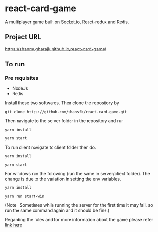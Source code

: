 # react-card-game
A multiplayer game built on Socket.io, React-redux and Redis.

## Project URL
https://shanmugharajk.github.io/react-card-game/

## To run

### Pre requisites
- NodeJs
- Redis

Install these two softwares. Then clone the repository by

```
git clone https://github.com/shansfk/react-card-game.git
```

Then navigate to the server folder in the repository and run

```
yarn install

yarn start
```

To run client navigate to client folder then do.

```
yarn install

yarn start
```

For windows run the following (run the same in server/client folder). The change is due to the variation in setting the env variables.

```
yarn install

yarn run start-win
```

(Note : Sometimes while running the server for the first time it may fail. so run the same command again and it should be fine.)

Regarding the rules and for more information about the game please refer [link here](https://shansfk.github.io/react-card-game/.)
